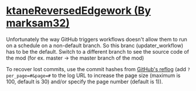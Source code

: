 # [ktaneReversedEdgework (By marksam32)](https://github.com/marksam32/ktaneReversedEdgework)

Unfortunately the way GitHub triggers workflows doesn't allow them to run on a schedule on a non-default branch. So this branc (updater_workflow) has to be the default. Switch to a different branch to see the source code of the mod (for ex. master -> the master branch of the mod)

To recover lost commits, use the commit hashes from [GitHub's reflog](https://api.github.com/repos/KtaneModules/ktaneReversedEdgework-marksam32/events) (add `?per_page=#&page=#` to the log URL to increase the page size (maximum is 100, default is 30) and/or specify the page number (default is 1)).
